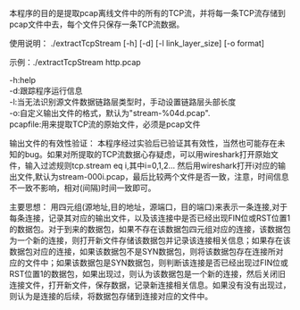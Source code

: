本程序的目的是提取pcap离线文件中的所有的TCP流，并将每一条TCP流存储到pcap文件中去，每个文件只保存一条TCP流数据。


使用说明：
./extractTcpStream [-h] [-d] [-l link_layer_size] [-o format] <pacpfile>


示例：./extractTcpStream  http.pcap


-h:help		
-d:跟踪程序运行信息		
-l:当无法识别源文件数据链路层类型时，手动设置链路层头部长度		
-o:自定义输出文件的格式，默认为"stream-%04d.pcap".		
pcapfile:用来提取TCP流的原始文件，必须是pcap文件		


输出文件的有效性验证：
本程序经过实验后已验证其有效性，当然也可能存在未知的bug。如果对所提取的TCP流数据心存疑虑，可以用wireshark打开原始文件，输入过滤规则tcp.stream eq i,其中i=0,1,2... 然后用wireshark打开i对应的输出文件,默认为stream-000i.pcap，最后比较两个文件是否一致，注意，时间信息不一致不影响，相对(间隔)时间一致即可。

主要思想：
用四元组(源地址,目的地址，源端口，目的端口)来表示一条连接,对于每条连接，记录其对应的输出文件，以及该连接中是否已经出现FIN位或RST位置1的数据包。对于到来的数据包，如果不存在该数据包四元组对应的连接，该数据包为一个新的连接，则打开新文件存储该数据包并记录该连接相关信息；如果存在该数据包对应的连接，如果该数据包不是SYN数据包，则将该数据包存在连接所对应的文件中；如果该数据包是SYN数据包，则判断该连接是否已经出现过FIN位或RST位置1的数据包，如果出现过，则认为该数据包是一个新的连接，然后关闭旧连接文件，打开新文件，保存数据，记录新连接相关信息。如果没有没有出现过，则认为是连接的后续，将数据包存储到连接对应的文件中。


